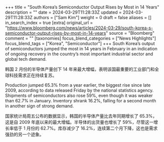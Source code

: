 +++
title = "South Korea’s Semiconductor Output Rises by Most in 14 Years"
description = ""
date = 2024-03-29T11:28:33Z
updated = 2024-03-29T11:28:33Z
authors = ["Sam Kim"]
weight = 0
draft = false
aliases = []
in_search_index = true
[extra]
original_url = "https://www.bloomberg.com/news/articles/2024-03-29/south-korea-s-semiconductor-output-rises-by-most-in-14-years"
source = "Bloomberg"
comment = ""
[taxonomies]
focus_blend_categories = ["News Highlights"]
focus_blend_tags = ["Korea", "Semiconductor"]
+++
South Korea’s output of semiconductors jumped the most in 14 years in February in an indication of ongoing recovery in the country’s most important industrial sector and global tech demand.

韩国 2 月份的半导体产量创下 14 年来最大增幅，表明该国最重要的工业部门和全球科技需求正在持续复苏。

Production jumped 65.3% from a year earlier, the biggest rise since late 2009, according to data released Friday by the national statistics agency. Shipments of semiconductors also rose 59%, even though it was weaker than 62.7% in January. Inventory shrank 16.2%, falling for a second month in another sign of strong demand.

国家统计局周五公布的数据显示，韩国的半导体产量比去年同期增长了 65.3%，这是自 2009 年底以来的最大增幅。半导体的出货量也增长了 59%，尽管这一增长率低于 1 月份的 62.7%。库存减少了 16.2%，连续第二个月下降，这也是需求强劲的另一个迹象。